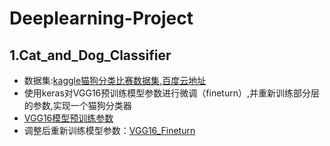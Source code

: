# Deeplearning-Project
## 1.Cat_and_Dog_Classifier
* 数据集:[kaggle猫狗分类比赛数据集](https://www.kaggle.com/c/dogs-vs-cats/data),[百度云地址](https://pan.baidu.com/s/1dGKIs8L)
* 使用keras对VGG16预训练模型参数进行微调（fineturn）,并重新训练部分层的参数,实现一个猫狗分类器
* [VGG16模型预训练参数](http://pan.baidu.com/s/1geHmOpH)
* 调整后重新训练模型参数：[VGG16_Fineturn](https://pan.baidu.com/s/1nwVXtMT)
